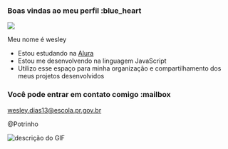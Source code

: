 ### Boas vindas ao meu perfil :blue_heart


[![](https://img.shields.io/badge/Instagram-E4405F?style=for-the-badge&logo=instagram&logoColor=white)](https://www.instagram.com/aluraonline/)

Meu nome é wesley

- Estou estudando na [Alura](https://www.alura.com.br)
- Estou me desenvolvendo na linguagem JavaScript
- Utilizo esse espaço para minha organização e compartilhamento dos meus projetos desenvolvidos

### Você pode entrar em contato comigo :mailbox

wesley.dias13@escola.pr.gov.br

@Potrinho

![descrição do GIF](https://media.tenor.com/i7llTDaTPtUAAAAC/naruto.gif)


